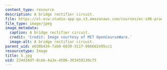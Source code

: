 ```yaml
---
content_type: resource
description: A bridge rectifier circuit.
file: https://ol-ocw-studio-app-qa.s3.amazonaws.com/courses/ec-s06-practical-electronics-fall-2004/234d34df0ceb4a3e4506303459130c75_5.jpg
file_type: image/jpeg
image_metadata:
  caption: A bridge rectifier circuit.
  credit: 'Credit: Image courtesy of MIT OpenCourseWare.'
  image-alt: A bridge rectifier circuit.
parent_uid: e030b434-7ab0-6039-311f-9066d2e95cc1
resourcetype: Image
title: 5.jpg
uid: 234d34df-0ceb-4a3e-4506-303459130c75
---
```


